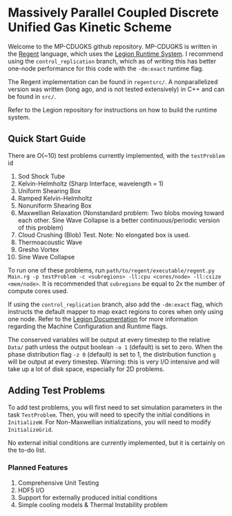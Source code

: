 <h1>Massively Parallel Coupled Discrete Unified Gas Kinetic Scheme</h1>

Welcome to the MP-CDUGKS github repository. MP-CDUGKS is written in the [Regent](https://regent-lang.org) language, which uses the [Legion Runtime System](https://github.com/StanfordLegion/legion). I recommend using the `control_replication` branch, which as of writing this has better one-node performance for this code with the `-dm:exact` runtime flag.

The Regent implementation can be found in `regentsrc/`. A nonparallelized version was written (long ago, and is not tested extensively) in C++ and can be found in `src/`.

Refer to the Legion repository for instructions on how to build the runtime system.

<h2>Quick Start Guide </h2>

There are O(~10) test problems currently implemented, with the `testProblem` id

1) Sod Shock Tube
2) Kelvin-Helmholtz (Sharp Interface, wavelength = 1)
3) Uniform Shearing Box
4) Ramped Kelvin-Helmholtz
5) Nonuniform Shearing Box
6) Maxwellian Relaxation (Nonstandard problem: Two blobs moving toward each other. Sine Wave Collapse is a better continuous/periodic version of this problem)
7) Cloud Crushing (Blob) Test. Note: No elongated box is used.
8) Thermoacoustic Wave
9) Gresho Vortex
10) Sine Wave Collapse

To run one of these problems, run `path/to/regent/executable/regent.py Main.rg -p testProblem -c <subregions> -ll:cpu <cores/node> -ll:csize <mem/node>`. It is recommended that `subregions` be equal to 2x the number of compute cores used. 

If using the `control_replication` branch, also add the `-dm:exact` flag, which instructs the default mapper to map exact regions to cores when only using one node. Refer to the [Legion Documentation](https://legion.stanford.edu/profiling/index.html#machine-configuration) for more information regarding the Machine Configuration and Runtime flags.

The conserved variables will be output at every timestep to the relative `Data/` path unless the output boolean `-o 1` (default) is set to zero. When the phase distribution flag `-z 0` (default) is set to 1, the distribution function `g` will be output at every timestep. Warning: this is very I/O intensive and will take up a lot of disk space, especially for 2D problems.

<h2>Adding Test Problems</h2>

To add test problems, you will first need to set simulation parameters in the task `TestProblem`. Then, you will need to specify the initial conditions in `InitializeW`. For Non-Maxwellian initializations, you will need to modify `InitializeGrid`.


No external initial conditions are currently implemented, but it is certainly on the to-do list.

<h3>Planned Features</h3>

1) Comprehensive Unit Testing
2) HDF5 I/O
3) Support for externally produced initial conditions
4) Simple cooling models & Thermal Instability problem

